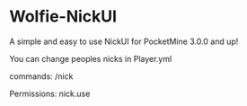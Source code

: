 # Wolfie-NickUI
A simple and easy to use NickUI for PocketMine 3.0.0 and up!

You can change peoples nicks in Player.yml

commands: /nick

Permissions: nick.use
